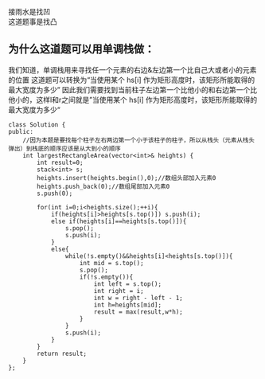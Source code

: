 接雨水是找凹  
这道题事是找凸  

## 为什么这道题可以用单调栈做：
我们知道，单调栈用来寻找任一个元素的右边&左边第一个比自己大或者小的元素的位置
这道题可以转换为“当使用某个 hs[i] 作为矩形高度时，该矩形所能取得的最大宽度为多少”
因此我们需要找到当前柱子左边第一个比他小的和右边第一个比他小的，这样l和r之间就是”当使用某个 hs[i] 作为矩形高度时，该矩形所能取得的最大宽度为多少“



```
class Solution {
public:
    //因为本题是要找每个柱子左右两边第一个小于该柱子的柱子，所以从栈头（元素从栈头弹出）到栈底的顺序应该是从大到小的顺序
    int largestRectangleArea(vector<int>& heights) {
        int result=0;
        stack<int> s;
        heights.insert(heights.begin(),0);//数组头部加入元素0
        heights.push_back(0);//数组尾部加入元素0
        s.push(0);

        for(int i=0;i<heights.size();++i){
            if(heights[i]>heights[s.top()]) s.push(i);
            else if(heights[i]==heights[s.top()]){
                s.pop();
                s.push(i);
            }
            else{
                while(!s.empty()&&heights[i]<heights[s.top()]){
                    int mid = s.top();
                    s.pop();
                    if(!s.empty()){
                        int left = s.top();
                        int right = i;
                        int w = right - left - 1;
                        int h=heights[mid];
                        result = max(result,w*h);
                    }
                }
                s.push(i);
            }
        }
        return result;
    }
};
```
